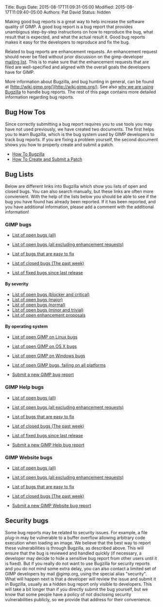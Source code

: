 Title: Bugs 
Date: 2015-08-17T11:09:31-05:00
Modified: 2015-08-17T11:09:40-05:00
Authors: Pat David
Status: hidden


Making good bug reports is a great way to help increase the software quality of GIMP. A good bug report is a bug report that provides unambigous step-by-step instructions on how to reproduce the bug, what result that is expected, and what the actual result it. Good bug reports makes it easy for the developers to reproduce and fix the bug.

Related to bug reports are enhancement requests. An enhancement request should never be filed without prior discussion on the gimp-developer [mailing list](/mail_lists.html). This is to make sure that the enhancement requests that are filed are well-specified and aligned with the overall goals the developers have for GIMP.

More information about Bugzilla, and bug hunting in general, can be found at [http://wiki.gimp.org/](http://wiki.gimp.org/). See also [why we are using Bugzilla](why_bugzilla.html) to handle bug reports. The rest of this page contains more detailed information regarding bug reports.

## Bug How Tos

Since correctly submitting a bug report requires you to use tools you may have not used previously, we have created two documents. The first helps you to learn Bugzilla, which is the bug system used by GIMP developers to track bug reports. If you are fixing a problem yourself, the second document shows you how to properly create and submit a patch.

*   [How To Bugzilla](/bugs/howtos/bugzilla.html)
*   [How To Create and Submit a Patch](/bugs/howtos/submit-patch.html)

## Bug Lists

Below are different links into Bugzilla which show you lists of open and closed bugs. You can also search manually, but these links are often more convienient. With the help of the lists below you should be able to see if the bug you have found has already been reported. If it has been reported, and you have additional information, please add a comment with the additional information!

### GIMP bugs

*   [List of open bugs (all)](https://bugzilla.gnome.org/buglist.cgi?product=GIMP&bug_status=NEW&bug_status=ASSIGNED&bug_status=REOPENED)
*   [List of open bugs (all excluding enhancement requests)](https://bugzilla.gnome.org/buglist.cgi?product=GIMP&bug_status=UNCONFIRMED&bug_status=NEW&bug_status=ASSIGNED&bug_status=REOPENED&bug_severity=blocker&bug_severity=critical&bug_severity=major&bug_severity=normal&bug_severity=minor&bug_severity=trivial)

*   [List of bugs that are easy to fix](https://bugzilla.gnome.org/buglist.cgi?product=GIMP&bug_status=NEW&bug_status=ASSIGNED&bug_status=REOPENED&bug_status=UNCONFIRMED&bug_status=NEEDINFO&keywords=gnome-love)

*   [List of closed bugs (The past week)](https://bugzilla.gnome.org/buglist.cgi?product=GIMP&bug_status=RESOLVED&bug_status=CLOSED&changedin=7)
*   [List of fixed bugs since last release](https://bugzilla.gnome.org/buglist.cgi?chfieldto=Now;query_format=advanced;order=Importance;chfieldfrom=2013-11-28;bug_status=RESOLVED;resolution=FIXED;product=GIMP;classification=Other)

#### By severity

*   [List of open bugs (blocker and critical)](https://bugzilla.gnome.org/buglist.cgi?product=GIMP&bug_status=UNCONFIRMED&bug_status=NEW&bug_status=ASSIGNED&bug_status=REOPENED&bug_severity=blocker&bug_severity=critical)
*   [List of open bugs (major)](https://bugzilla.gnome.org/buglist.cgi?product=GIMP&bug_status=UNCONFIRMED&bug_status=NEW&bug_status=ASSIGNED&bug_status=REOPENED&bug_severity=major)
*   [List of open bugs (normal)](https://bugzilla.gnome.org/buglist.cgi?product=GIMP&bug_status=UNCONFIRMED&bug_status=NEW&bug_status=ASSIGNED&bug_status=REOPENED&bug_severity=normal)
*   [List of open bugs (minor and trivial)](https://bugzilla.gnome.org/buglist.cgi?product=GIMP&bug_status=UNCONFIRMED&bug_status=NEW&bug_status=ASSIGNED&bug_status=REOPENED&bug_severity=minor&bug_severity=trivial)
*   [List of open enhancement proposals](https://bugzilla.gnome.org/buglist.cgi?product=GIMP&bug_status=NEW&bug_status=ASSIGNED&bug_status=REOPENED&bug_status=UNCONFIRMED&bug_status=NEEDINFO&bug_severity=enhancement)

#### By operating system

*   [List of open GIMP on Linux bugs](https://bugzilla.gnome.org/buglist.cgi?order=Importance;classification=Other;op_sys=Linux;query_format=advanced;bug_status=UNCONFIRMED;bug_status=NEW;bug_status=ASSIGNED;bug_status=REOPENED;bug_status=NEEDINFO;product=GIMP)
*   [List of open GIMP on OS X bugs](https://bugzilla.gnome.org/buglist.cgi?order=Importance&classification=Other&op_sys=Mac%20OS&query_format=advanced&bug_status=UNCONFIRMED&bug_status=NEW&bug_status=ASSIGNED&bug_status=REOPENED&bug_status=NEEDINFO&product=GIMP)
*   [List of open GIMP on Windows bugs](https://bugzilla.gnome.org/buglist.cgi?order=Importance;classification=Other;op_sys=Windows;query_format=advanced;bug_status=UNCONFIRMED;bug_status=NEW;bug_status=ASSIGNED;bug_status=REOPENED;bug_status=NEEDINFO;product=GIMP)
*   [List of open GIMP bugs, failing on all platforms](https://bugzilla.gnome.org/buglist.cgi?order=Importance;classification=Other;op_sys=All;query_format=advanced;bug_status=UNCONFIRMED;bug_status=NEW;bug_status=ASSIGNED;bug_status=REOPENED;bug_status=NEEDINFO;product=GIMP)

*   [Submit a new GIMP bug report](https://bugzilla.gnome.org/enter_bug.cgi?product=GIMP)

### GIMP Help bugs

*   [List of open bugs (all)](https://bugzilla.gnome.org/buglist.cgi?product=GIMP-manual&bug_status=NEW&bug_status=ASSIGNED&bug_status=REOPENED)
*   [List of open bugs (all excluding enhancement requests)](https://bugzilla.gnome.org/buglist.cgi?product=GIMP-manual&bug_status=UNCONFIRMED&bug_status=NEW&bug_status=ASSIGNED&bug_status=REOPENED&bug_severity=blocker&bug_severity=critical&bug_severity=major&bug_severity=normal&bug_severity=minor&bug_severity=trivial)

*   [List of bugs that are easy to fix](https://bugzilla.gnome.org/buglist.cgi?product=GIMP-manual&bug_status=NEW&bug_status=ASSIGNED&bug_status=REOPENED&bug_status=UNCONFIRMED&bug_status=NEEDINFO&keywords=gnome-love)

*   [List of closed bugs (The past week)](https://bugzilla.gnome.org/buglist.cgi?product=GIMP-manual&bug_status=RESOLVED&bug_status=CLOSED&changedin=7)
*   [List of fixed bugs since last release](https://bugzilla.gnome.org/buglist.cgi?chfieldto=Now;query_format=advanced;order=Importance;chfieldfrom=2013-11-28;bug_status=RESOLVED;resolution=FIXED;product=GIMP-manual;classification=Other)

*   [Submit a new GIMP Help bug report](https://bugzilla.gnome.org/enter_bug.cgi?product=GIMP-manual)

### GIMP Website bugs

*   [List of open bugs (all)](https://bugzilla.gnome.org/buglist.cgi?product=gimp-web&bug_status=NEW&bug_status=ASSIGNED&bug_status=REOPENED)
*   [List of open bugs (all excluding enhancement requests)](https://bugzilla.gnome.org/buglist.cgi?product=gimp-web&bug_status=UNCONFIRMED&bug_status=NEW&bug_status=ASSIGNED&bug_status=REOPENED&bug_severity=blocker&bug_severity=critical&bug_severity=major&bug_severity=normal&bug_severity=minor&bug_severity=trivial)

*   [List of bugs that are easy to fix](https://bugzilla.gnome.org/buglist.cgi?product=gimp-web&bug_status=NEW&bug_status=ASSIGNED&bug_status=REOPENED&bug_status=UNCONFIRMED&bug_status=NEEDINFO&keywords=gnome-love)

*   [List of closed bugs (The past week)](https://bugzilla.gnome.org/buglist.cgi?product=gimp-web&bug_status=RESOLVED&bug_status=CLOSED&changedin=7)

*   [Submit a new GIMP Website bug report](https://bugzilla.gnome.org/enter_bug.cgi?product=gimp-web)

## Security bugs

Some bug reports may be related to security issues. For example, a file plug-in may be vulnerable to a buffer overflow allowing arbitrary code execution when loading an image. We believe that the best way to report these vulnerabilities is through Bugzilla, as described above. This will ensure that the bug is reviewed and handled quickly (if necessary, a developer may decide to hide a sensitive bug report from other users until it is fixed). But if you really do not want to use Bugzilla for security reports and you do not mind some extra delay, you can also contact a limited set of GIMP developers by mail @gimp.org, using the special alias "security". What will happen next is that a developer will review the issue and submit it in Bugzilla, usually as a hidden bug report only visible to developers. This will take a bit longer than if you directly submit the bug yourself, but we know that some people have a policy of not disclosing security vulnerabilities publicly, so we provide that address for their convenience.
